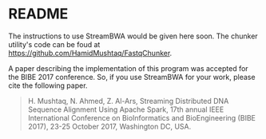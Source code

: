 # README #

The instructions to use StreamBWA would be given here soon. The chunker utility's code can be foud at https://github.com/HamidMushtaq/FastqChunker.

A paper describing the implementation of this program was accepted for the BIBE 2017 conference. So, if you use StreamBWA for your work, please cite the following paper.
>H. Mushtaq, N. Ahmed, Z. Al-Ars, Streaming Distributed DNA Sequence Alignment Using Apache Spark, 17th annual IEEE International Conference on BioInformatics and BioEngineering (BIBE 2017), 23-25 October 2017, Washington DC, USA.
